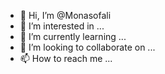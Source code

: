 - 👋 Hi, I’m @Monasofali
- 👀 I’m interested in ...
- 🌱 I’m currently learning ...
- 💞️ I’m looking to collaborate on ...
- 📫 How to reach me ...

<!---
Monasofali/Monasofali is a ✨ special ✨ repository because its `README.md` (this file) appears on your GitHub profile.
You can click the Preview link to take a look at your changes.
--->
